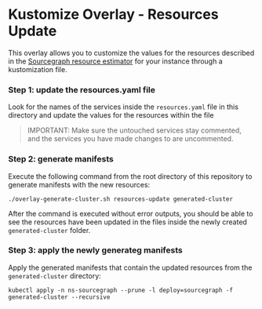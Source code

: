 # Kustomize Overlay - Resources Update

This overlay allows you to customize the values for the resources described in the [Sourcegraph resource estimator](https://docs.sourcegraph.com/admin/deploy/resource_estimator) for your instance through a kustomization file.

### Step 1: update the resources.yaml file

Look for the names of the services inside the `resources.yaml` file in this directory and update the values for the resources within the file

> IMPORTANT: Make sure the untouched services stay commented, and the services you have made changes to are uncommented.

### Step 2: generate manifests

Execute the following command from the root directory of this repository to generate manifests with the new resources:

```shell script
./overlay-generate-cluster.sh resources-update generated-cluster
```

After the command is executed without error outputs, you should be able to see the resources have been updated in the files inside the newly created `generated-cluster` folder.

### Step 3: apply the newly generateg manifests

Apply the generated manifests that contain the updated resources from the `generated-cluster` directory:

```shell script
kubectl apply -n ns-sourcegraph --prune -l deploy=sourcegraph -f generated-cluster --recursive
```
